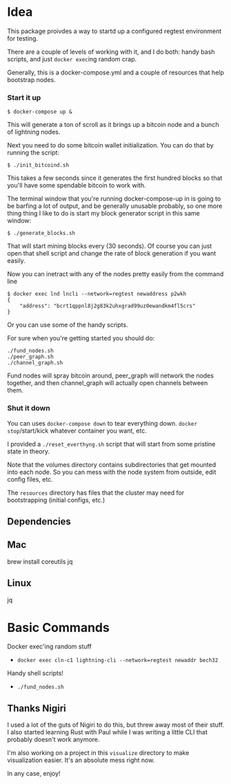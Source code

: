 # Idea

This package proivdes a way to startd up a configured regtest environment for testing.

There are a couple of levels of working with it, and I do both: handy bash scripts, and just `docker exec`ing random crap.

Generally, this is a docker-compose.yml and a couple of resources that help bootstrap nodes.

### Start it up

```
$ docker-compose up &
```

This will generate a ton of scroll as it brings up a bitcoin node and a bunch of lightning nodes.

Next you need to do some bitcoin wallet initialization.  You can do that by running the script:

```
$ ./init_bitcoind.sh
```

This takes a few seconds since it generates the first hundred blocks so that you'll have some spendable bitcoin to work with.

The terminal window that you're running docker-compose-up in is going to be barfing a lot of output, and be generally unusable probably, so one more thing thing I like to do is start my block generator script in this same window:

```
$ ./generate_blocks.sh
```

That will start mining blocks every (30 seconds).  Of course you can just open that shell script and change the rate of block generation if you want easily.

Now you can inetract with any of the nodes pretty easily from the command line

```
$ docker exec lnd lncli --network=regtest newaddress p2wkh
{
    "address": "bcrt1qppnl8j2g83k2uhxgrad99uz0ewandkm4fl5crs"
}
```

Or you can use some of the handy scripts.

For sure when you're getting started you should do:

```
./fund_nodes.sh
./peer_graph.sh 
./channel_graph.sh
```

Fund nodes will spray bitcoin around, peer_graph will network the nodes together, and then channel_graph will actually open channels between them.

### Shut it down

You can uses `docker-compose down` to tear everything down.  `docker stop`/start/kick whatever container you want, etc. 

I provided a `./reset_everthyng.sh` script that will start from some pristine state in theory.

Note that the volumes directory contains subdirectories that get mounted into each node.  So you can mess with the node system from outside, edit config files, etc.

The `resources` directory has files that the cluster may need for bootstrapping (initial configs, etc.)

## Dependencies

## Mac
brew install coreutils jq

## Linux

jq


# Basic Commands

Docker exec'ing random stuff

- `docker exec cln-c1 lightning-cli --network=regtest newaddr bech32`

Handy shell scripts!

- `./fund_nodes.sh`


## Thanks Nigiri

I used a lot of the guts of Nigiri to do this, but threw away most of their stuff.  I also started learning Rust with Paul while I was writing a little CLI that probably doesn't work anymore.

I'm also working on a project in this `visualize` directory to make visualization easier.  It's an absolute mess right now.

In any case, enjoy!
